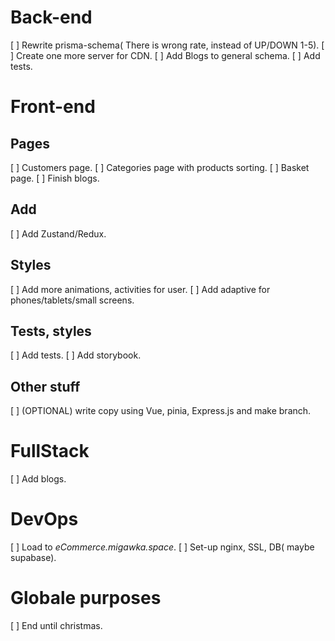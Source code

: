 # Back-end
[ ] Rewrite prisma-schema( There is wrong rate, instead of UP/DOWN 1-5).
[ ] Create one more server for CDN.
[ ] Add Blogs to general schema.
[ ] Add tests.

# Front-end

## Pages
[ ] Customers page.
[ ] Categories page with products sorting.
[ ] Basket page.
[ ] Finish blogs.

## Add
[ ] Add Zustand/Redux.

## Styles
[ ] Add more animations, activities for user.
[ ] Add adaptive for phones/tablets/small screens.

## Tests, styles
[ ] Add tests.
[ ] Add storybook.

## Other stuff
[ ] (OPTIONAL) write copy using Vue, pinia, Express.js and make branch.

# FullStack
[ ] Add blogs.

# DevOps
[ ] Load to *eCommerce.migawka.space*.
[ ] Set-up nginx, SSL, DB( maybe supabase).

# Globale purposes
[ ] End until christmas.